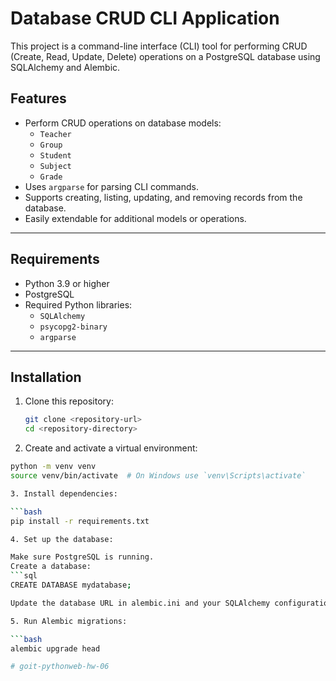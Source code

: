 # Database CRUD CLI Application

This project is a command-line interface (CLI) tool for performing CRUD (Create, Read, Update, Delete) operations on a PostgreSQL database using SQLAlchemy and Alembic.

## Features

- Perform CRUD operations on database models:
  - `Teacher`
  - `Group`
  - `Student`
  - `Subject`
  - `Grade`
- Uses `argparse` for parsing CLI commands.
- Supports creating, listing, updating, and removing records from the database.
- Easily extendable for additional models or operations.

---

## Requirements

- Python 3.9 or higher
- PostgreSQL
- Required Python libraries:
  - `SQLAlchemy`
  - `psycopg2-binary`
  - `argparse`

---

## Installation

1. Clone this repository:
   ```bash
   git clone <repository-url>
   cd <repository-directory>

2. Create and activate a virtual environment:

```bash
python -m venv venv
source venv/bin/activate  # On Windows use `venv\Scripts\activate`

3. Install dependencies:

```bash
pip install -r requirements.txt

4. Set up the database:

Make sure PostgreSQL is running.
Create a database:
```sql
CREATE DATABASE mydatabase;

Update the database URL in alembic.ini and your SQLAlchemy configuration.

5. Run Alembic migrations:

```bash
alembic upgrade head

# goit-pythonweb-hw-06
